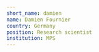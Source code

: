 ```yaml
---
short_name: damien
name: Damien Fournier
country: Germany 
position: Research scientist
institution: MPS
---
```

